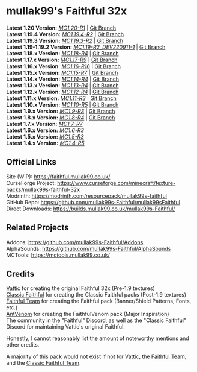 # mullak99's Faithful 32x

**Latest 1.20 Version:** [_MC1.20-R1_](https://builds.mullak99.co.uk/mullak99s-Faithful/1.20/latest.php) | [Git Branch](https://github.com/mullak99s-Faithful/mullak99sFaithful/tree/1.20)  
**Latest 1.19.4 Version:** [_MC1.19.4-R2_](https://builds.mullak99.co.uk/mullak99s-Faithful/1.19/mullak99s-Faithful-32x-MC1.19.4-R2.zip) | [Git Branch](https://github.com/mullak99s-Faithful/mullak99sFaithful/tree/1.19.4)  
**Latest 1.19.3 Version:** [_MC1.19.3-R2_](https://builds.mullak99.co.uk/mullak99s-Faithful/1.19/mullak99s-Faithful-32x-MC1.19.3-R2.zip) | [Git Branch](https://github.com/mullak99s-Faithful/mullak99sFaithful/tree/1.19.3)  
**Latest 1.19-1.19.2 Version:** [_MC1.19-R2_DEV220911-1_](https://builds.mullak99.co.uk/mullak99s-Faithful/1.19/Dev-Builds/mullak99s-Faithful-32x-MC1.19-R2_DEV220911-1.zip) | [Git Branch](https://github.com/mullak99s-Faithful/mullak99sFaithful/tree/1.19)  
**Latest 1.18.x Version:** [_MC1.18-R4_](https://builds.mullak99.co.uk/mullak99s-Faithful/1.18/mullak99s-Faithful-32x-MC1.18-R4.zip) | [Git Branch](https://github.com/mullak99s-Faithful/mullak99sFaithful/tree/1.18)  
**Latest 1.17.x Version:** [_MC1.17-R9_](https://builds.mullak99.co.uk/mullak99s-Faithful/1.17/mullak99s-Faithful-32x-MC1.17-R8.zip) | [Git Branch](https://github.com/mullak99s-Faithful/mullak99sFaithful/tree/1.17)  
**Latest 1.16.x Version:** [_MC1.16-R16_](https://builds.mullak99.co.uk/mullak99s-Faithful/1.16/mullak99s-Faithful-32x-MC1.16-R16.zip) | [Git Branch](https://github.com/mullak99s-Faithful/mullak99sFaithful/tree/1.16)   
**Latest 1.15.x Version:** [_MC1.15-R7_](https://builds.mullak99.co.uk/mullak99s-Faithful/1.15/mullak99s-Faithful-32x-MC1.15-R7.zip) | [Git Branch](https://github.com/mullak99s-Faithful/mullak99sFaithful/tree/1.15)   
**Latest 1.14.x Version:** [_MC1.14-R4_](https://builds.mullak99.co.uk/mullak99s-Faithful/1.14/mullak99s-Faithful-32x-MC1.14-R4.zip) | [Git Branch](https://github.com/mullak99s-Faithful/mullak99sFaithful/tree/1.14)   
**Latest 1.13.x Version:** [_MC1.13-R4_](https://builds.mullak99.co.uk/mullak99s-Faithful/1.13/mullak99s-Faithful-32x-MC1.13-R3.zip) | [Git Branch](https://github.com/mullak99s-Faithful/mullak99sFaithful/tree/1.13)   
**Latest 1.12.x Version:** [_MC1.12-R4_](https://builds.mullak99.co.uk/mullak99s-Faithful/1.12/mullak99s-Faithful-32x-MC1.12-R3.zip) | [Git Branch](https://github.com/mullak99s-Faithful/mullak99sFaithful/tree/1.12)   
**Latest 1.11.x Version:** [_MC1.11-R3_](https://builds.mullak99.co.uk/mullak99s-Faithful/1.11/mullak99s-Faithful-32x-MC1.11-R3.zip) | [Git Branch](https://github.com/mullak99s-Faithful/mullak99sFaithful/tree/1.11)   
**Latest 1.10.x Version:** [_MC1.10-R5_](https://builds.mullak99.co.uk/mullak99s-Faithful/1.10/mullak99s-Faithful-32x-MC1.10-R5.zip) | [Git Branch](https://github.com/mullak99s-Faithful/mullak99sFaithful/tree/1.10)   
**Latest 1.9.x Version:** [_MC1.9-R3_](https://builds.mullak99.co.uk/mullak99s-Faithful/1.9/mullak99s-Faithful-32x-MC1.9-R3.zip) | [Git Branch](https://github.com/mullak99s-Faithful/mullak99sFaithful/tree/1.9)   
**Latest 1.8.x Version:** [_MC1.8-R4_](https://builds.mullak99.co.uk/mullak99s-Faithful/1.8/mullak99s-Faithful-32x-MC1.8-R4.zip) | [Git Branch](https://github.com/mullak99s-Faithful/mullak99sFaithful/tree/1.8)  
**Latest 1.7.x Version:** [_MC1.7-R7_](https://builds.mullak99.co.uk/mullak99s-Faithful/1.7/mullak99s-Faithful-32x-MC1.7-R7.zip)  
**Latest 1.6.x Version:** [_MC1.6-R3_](https://builds.mullak99.co.uk/mullak99s-Faithful/1.6/mullak99s-Faithful-32x-MC1.6-R3.zip)  
**Latest 1.5.x Version:** [_MC1.5-R3_](https://builds.mullak99.co.uk/mullak99s-Faithful/1.5/mullak99s-Faithful-32x-MC1.5-R3.zip)  
**Latest 1.4.x Version:** [_MC1.4-R5_](https://builds.mullak99.co.uk/mullak99s-Faithful/1.4/mullak99s-Faithful-32x-MC1.4-R5.zip)  

## Official Links

Site (WIP): https://faithful.mullak99.co.uk/  
CurseForge Project: https://www.curseforge.com/minecraft/texture-packs/mullak99s-faithful-32x  
Modrinth: https://modrinth.com/resourcepack/mullak99s-faithful  
GitHub Repo: https://github.com/mullak99s-Faithful/mullak99sFaithful  
Direct Downloads: https://builds.mullak99.co.uk/mullak99s-Faithful/  

## Related Projects
Addons: https://github.com/mullak99s-Faithful/Addons  
AlphaSounds: https://github.com/mullak99s-Faithful/AlphaSounds  
MCTools: https://mctools.mullak99.co.uk/  

## Credits

[Vattic](https://web.archive.org/web/20150607220656/http://www.minecraftforum.net:80/forums/mapping-and-modding/resource-packs/1223254-faithful-32x32-pack-update-red-cat-clay-1-8) for creating the original Faithful 32x (Pre-1.9 textures)  
[Classic Faithful](https://github.com/ClassicFaithful) for creating the Classic Faithful packs (Post-1.9 textures)  
[Faithful Team](https://faithfulpack.net/) for creating the Faithful pack (Banner/Shield Patterns, Fonts, etc.)  
[AntVenom](https://antvenom.com/files) for creating the FaithfulVenom pack (Major Inspiration)  
The community in the "Faithful" Discord, as well as the "Classic Faithful" Discord for maintaining Vattic's original Faithful.  

Honestly, I cannot reasonably list the amount of noteworthy mentions and other credits.   

A majority of this pack would not exist if not for Vattic, the [Faithful Team](https://faithfulpack.net/), and the [Classic Faithful Team](https://github.com/ClassicFaithful).
